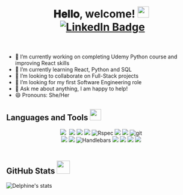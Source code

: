 <h1 align="center">
  𝐇𝐞𝐥𝐥𝐨, welcome! <img src = "https://raw.githubusercontent.com/MartinHeinz/MartinHeinz/master/wave.gif" width = 30px> 
  <div id="badges" align="center">
  <img src="https://komarev.com/ghpvc/?username=delphiine&style=flat-square&color=blue" alt=""/>
  <a href="https://www.linkedin.com/in/delphine-mubiligi/" target="_blank" rel="noopener noreferrer">
    <img src="https://img.shields.io/badge/LinkedIn-blue?style=for-the-badge&logo=linkedin&logoColor=white&style=flat-square" alt="LinkedIn Badge"/>
  </a>
</div>
<br />
</h1>

- 🔭 I’m currently working on completing Udemy Python course and improving React skills
- 🌱 I’m currently learning React, Python and SQL
- 👯 I’m looking to collaborate on Full-Stack projects
- 🤔 I’m looking for my first Software Engineering role
- 💬 Ask me about anything, I am happy to help!
- 😄 Pronouns: She/Her


## Languages and Tools <img src = "https://media2.giphy.com/media/QssGEmpkyEOhBCb7e1/giphy.gif?cid=ecf05e47a0n3gi1bfqntqmob8g9aid1oyj2wr3ds3mg700bl&rid=giphy.gif" width = 30px> 
<div align="center">
  <img src="https://img.shields.io/badge/ruby-%23CC342D.svg?style=for-the-badge&logo=ruby&logoColor=white"/>&nbsp
  <img src="https://img.shields.io/badge/javascript-%23323330.svg?style=for-the-badge&logo=javascript&logoColor=%23F7DF1E"/>
  <img src="https://img.shields.io/badge/node.js-6DA55F?style=for-the-badge&logo=node.js&logoColor=white"/>
  <img src="https://img.shields.io/badge/express.js-%23404d59.svg?style=for-the-badge&logo=express&logoColor=%2361DAFB"/>
  <img src="https://img.shields.io/badge/RSpec-blue?style=for-the-badge&logo=Rspec&logoColor=white" alt="Rspec"/>
  <img src="https://img.shields.io/badge/-jest-%23C21325?style=for-the-badge&logo=jest&logoColor=white"/>
  <img src="https://img.shields.io/badge/-cypress-%23E5E5E5?style=for-the-badge&logo=cypress&logoColor=058a5e"/>
  <img src="https://img.shields.io/badge/git-F05032.svg?style=for-the-badge&logo=git&logoColor=white" alt="git"/>
</div>
<div align="center">
  <img src="https://img.shields.io/badge/github-%23121011.svg?style=for-the-badge&logo=github&logoColor=white"/>
  <img src="https://img.shields.io/badge/react_native-%2320232a.svg?style=for-the-badge&logo=react&logoColor=%2361DAFB"/>
  <img src="https://img.shields.io/badge/Handlebars-black?style=for-the-badge&logo=Handlebars&logoColor=white" alt="Handlebars"/>
  <img src="https://img.shields.io/badge/html5-%23E34F26.svg?style=for-the-badge&logo=html5&logoColor=white"/>
  <img src="https://img.shields.io/badge/css3-%231572B6.svg?style=for-the-badge&logo=css3&logoColor=white"/>
  <img src="https://img.shields.io/badge/postgres-%23316192.svg?style=for-the-badge&logo=postgresql&logoColor=white"/>
  <img src="https://img.shields.io/badge/MongoDB-%234ea94b.svg?style=for-the-badge&logo=mongodb&logoColor=white"/>
</div>
<br />

## GitHub Stats <img src = "https://i.pinimg.com/originals/65/c4/f4/65c4f452571be1261e9c623f7da488ac.gif" width = 35px>
![Delphine's stats](https://github-readme-stats.vercel.app/api?username=delphiine&show_icons=true&theme=buefy&count_private=true&hide=stars&hide_title=true&hide_border=true&custom_title=statistics&line_height=35&card_width=360)
